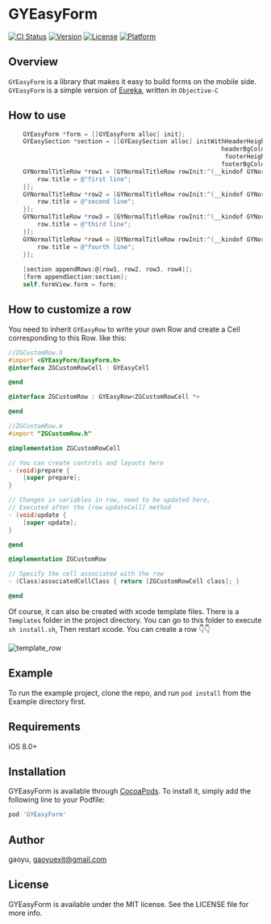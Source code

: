 # GYEasyForm

[![CI Status](https://img.shields.io/travis/gaoyuexit/GYEasyForm.svg?style=flat)](https://travis-ci.org/gaoyuexit/GYEasyForm)
[![Version](https://img.shields.io/cocoapods/v/GYEasyForm.svg?style=flat)](https://cocoapods.org/pods/GYEasyForm)
[![License](https://img.shields.io/cocoapods/l/GYEasyForm.svg?style=flat)](https://cocoapods.org/pods/GYEasyForm)
[![Platform](https://img.shields.io/cocoapods/p/GYEasyForm.svg?style=flat)](https://cocoapods.org/pods/GYEasyForm)

## Overview

`GYEasyForm` is a library that makes it easy to build forms on the mobile side. 
`GYEasyForm` is a simple version of [Eureka](https://github.com/xmartlabs/Eureka), written in `Objective-C`

## How to use

```objective-c
    GYEasyForm *form = [[GYEasyForm alloc] init];
    GYEasySection *section = [[GYEasySection alloc] initWithHeaderHeight:10
                                                           headerBgColor:[UIColor groupTableViewBackgroundColor]
                                                            footerHeight:0
                                                           footerBgColor:nil];
    GYNormalTitleRow *row1 = [GYNormalTitleRow rowInit:^(__kindof GYNormalTitleRow * _Nonnull row) {
        row.title = @"first line";
    }];
    GYNormalTitleRow *row2 = [GYNormalTitleRow rowInit:^(__kindof GYNormalTitleRow * _Nonnull row) {
        row.title = @"second line";
    }];
    GYNormalTitleRow *row3 = [GYNormalTitleRow rowInit:^(__kindof GYNormalTitleRow * _Nonnull row) {
        row.title = @"third line";
    }];
    GYNormalTitleRow *row4 = [GYNormalTitleRow rowInit:^(__kindof GYNormalTitleRow * _Nonnull row) {
        row.title = @"fourth line";
    }];
    
    [section appendRows:@[row1, row2, row3, row4]];
    [form appendSection:section];
    self.formView.form = form;

```

## How to customize a row

You need to inherit `GYEasyRow` to write your own Row and create a Cell corresponding to this Row.
like this:

```objective-c
//ZGCustomRow.h
#import <GYEasyForm/EasyForm.h>
@interface ZGCustomRowCell : GYEasyCell

@end

@interface ZGCustomRow : GYEasyRow<ZGCustomRowCell *>

@end

```

```objective-c
//ZGCustomRow.m
#import "ZGCustomRow.h"

@implementation ZGCustomRowCell

// You can create controls and layouts here
- (void)prepare { 
    [super prepare];
}

// Changes in variables in row, need to be updated here, 
// Executed after the [row updateCell] method
- (void)update { 
    [super update];
}

@end

@implementation ZGCustomRow

// Specify the cell associated with the row
- (Class)associatedCellClass { return [ZGCustomRowCell class]; }

@end

```

Of course, it can also be created with xcode template files.
There is a `Templates` folder in the project directory. You can go to this folder to execute `sh install.sh`, Then restart xcode. 
You can create a row 👇👇

![template_row](https://raw.githubusercontent.com/zhugezhaofang/GYEasyForm/master/Images/row_template.png)

## Example

To run the example project, clone the repo, and run `pod install` from the Example directory first.

## Requirements

iOS 8.0+

## Installation

GYEasyForm is available through [CocoaPods](https://cocoapods.org). To install
it, simply add the following line to your Podfile:

```ruby
pod 'GYEasyForm'
```

## Author

gaoyu, gaoyuexit@gmail.com

## License

GYEasyForm is available under the MIT license. See the LICENSE file for more info.



